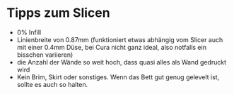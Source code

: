 # Tipps zum Slicen

- 0% Infill
- Linienbreite von 0.87mm (funktioniert etwas abhängig vom Slicer auch mit einer 0.4mm Düse, bei Cura nicht ganz ideal, also notfalls ein bisschen variieren)
- die Anzahl der Wände so weit hoch, dass quasi alles als Wand gedruckt wird
- Kein Brim, Skirt oder sonstiges. Wenn das Bett gut genug gelevelt ist, sollte es auch so halten.

